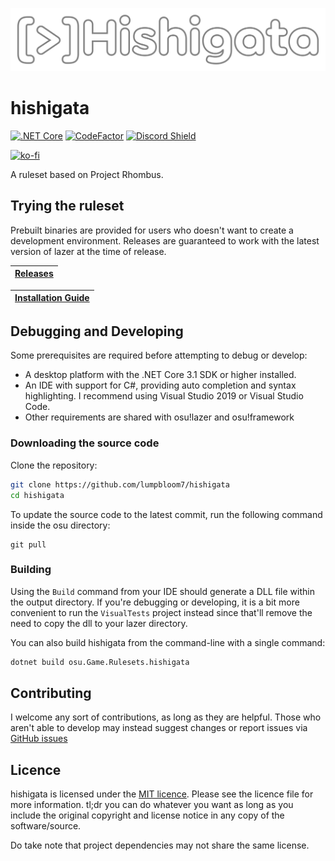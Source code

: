 ![hishigata](assets/logo.png)

# hishigata

[![.NET Core](https://github.com/LumpBloom7/hishigata/workflows/.NET%20Core/badge.svg)](https://github.com/LumpBloom7/hishigata/actions?query=workflow%3A%22.NET+Core%22)
[![CodeFactor](https://www.codefactor.io/repository/github/lumpbloom7/hishigata/badge)](https://www.codefactor.io/repository/github/lumpbloom7/hishigata)
[![Discord Shield](https://discordapp.com/api/guilds/700619421466624050/widget.png?style=shield)](https://discord.gg/CQPNADu)

[![ko-fi](https://www.ko-fi.com/img/githubbutton_sm.svg)](https://ko-fi.com/E1E01N56M)

A ruleset based on Project Rhombus.

## Trying the ruleset

Prebuilt binaries are provided for users who doesn't want to create a development environment. Releases are guaranteed to work with the latest version of lazer at the time of release.

| [Releases](https://github.com/lumpbloom7/hishigata/releases/) |
| ------------------------------------------------------------- |

| [Installation Guide](https://github.com/LumpBloom7/sentakki/wiki/Ruleset-installation-guide) |
| -------------------------------------------------------------------------------------------- |

## Debugging and Developing

Some prerequisites are required before attempting to debug or develop:

* A desktop platform with the .NET Core 3.1 SDK or higher installed.
* An IDE with support for C#, providing auto completion and syntax highlighting. I recommend using Visual Studio 2019 or Visual Studio Code.
* Other requirements are shared with osu!lazer and osu!framework

### Downloading the source code

Clone the repository:

```sh
git clone https://github.com/lumpbloom7/hishigata
cd hishigata
```

To update the source code to the latest commit, run the following command inside the osu directory:

```she
git pull
```

### Building

Using the `Build` command from your IDE should generate a DLL file within the output directory. If you're debugging or developing, it is a bit more convenient to run the `VisualTests` project instead since that'll remove the need to copy the dll to your lazer directory.

You can also build hishigata from the command-line with a single command:

```sh
dotnet build osu.Game.Rulesets.hishigata
```

## Contributing

I welcome any sort of contributions, as long as they are helpful. Those who aren't able to develop may instead suggest changes or report issues via [GitHub issues](https://github.com/lumpbloom7/hishigata/issues)

## Licence

hishigata is licensed under the [MIT licence](https://opensource.org/licenses/MIT). Please see the licence file for more information. tl;dr you can do whatever you want as long as you include the original copyright and license notice in any copy of the software/source.

Do take note that project dependencies may not share the same license.
